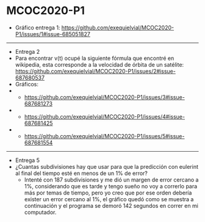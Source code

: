 # MCOC2020-P1
* Gráfico entrega 1: https://github.com/exequielvial/MCOC2020-P1/issues/1#issue-685051827 
-------
* Entrega 2
* Para encontrar v(t) ocupé la siguiente fórmula que encontré en wikipedia, esta corresponde a la velocidad de órbita de un satélite: https://github.com/exequielvial/MCOC2020-P1/issues/2#issue-687680537
* Gráficos:
* - https://github.com/exequielvial/MCOC2020-P1/issues/3#issue-687681273
* - https://github.com/exequielvial/MCOC2020-P1/issues/4#issue-687681425
* - https://github.com/exequielvial/MCOC2020-P1/issues/5#issue-687681554
-----------
* Entrega 5
* ¿Cuantas subdivisiones hay que usar para que la predicción con eulerint al final del tiempo esté en menos de un 1% de error?
  * Intenté con 187 subdivisiones y me dió un margen de error cercano a 1%, considerando que es tarde y tengo sueño no voy a correrlo para más por temas de tiempo, pero yo creo que por ese orden debería exister un error cercano al 1%, el gráfico quedó como se muestra a continuación y el programa se demoró 142 segundos en correr en mi computador.
  
